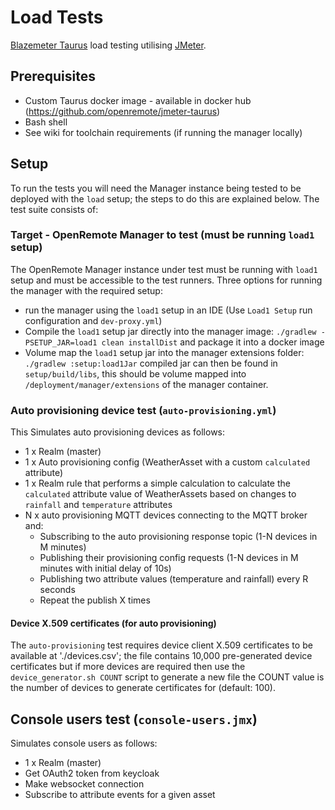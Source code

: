 # Load Tests
[Blazemeter Taurus](https://gettaurus.org/) load testing utilising [JMeter](https://jmeter.apache.org/).

## Prerequisites
* Custom Taurus docker image - available in docker hub (https://github.com/openremote/jmeter-taurus)
* Bash shell
* See wiki for toolchain requirements (if running the manager locally)

## Setup
To run the tests you will need the Manager instance being tested to be deployed with the
`load` setup; the steps to do this are explained below. The test suite consists of:

### Target - OpenRemote Manager to test (must be running `load1` setup)
The OpenRemote Manager instance under test must be running with `load1` setup and must be accessible
to the test runners. Three options for running the manager with the required setup:
* run the manager using the `load1` setup in an IDE (Use `Load1 Setup` run configuration and `dev-proxy.yml`)
* Compile the `load1` setup jar directly into the manager image: `./gradlew -PSETUP_JAR=load1 clean installDist`
and package it into a docker image 
* Volume map the `load1` setup jar into the manager extensions folder: `./gradlew :setup:load1Jar` compiled
jar can then be found in `setup/build/libs`, this should be volume mapped into `/deployment/manager/extensions` of the 
manager container.

### Auto provisioning device test (`auto-provisioning.yml`)
This Simulates auto provisioning devices as follows:

* 1 x Realm (master)
* 1 x Auto provisioning config (WeatherAsset with a custom `calculated` attribute)
* 1 x Realm rule that performs a simple calculation to calculate the `calculated` attribute value of WeatherAssets based
  on changes to `rainfall` and `temperature` attributes
* N x auto provisioning MQTT devices connecting to the MQTT broker and:
    * Subscribing to the auto provisioning response topic (1-N devices in M minutes)
    * Publishing their provisioning config requests (1-N devices in M minutes with initial delay of 10s)
    * Publishing two attribute values (temperature and rainfall) every R seconds
    * Repeat the publish X times

#### Device X.509 certificates (for auto provisioning)
The `auto-provisioning` test requires device client X.509 certificates to be available at './devices.csv'; the file
contains 10,000 pre-generated device certificates but if more devices are required then use the `device_generator.sh COUNT`
script to generate a new file the COUNT value is the number of devices to generate certificates for (default: 100).

## Console users test (`console-users.jmx`)
Simulates console users as follows:
* 1 x Realm (master)
* Get OAuth2 token from keycloak
* Make websocket connection
* Subscribe to attribute events for a given asset
